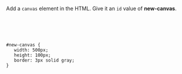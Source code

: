 Add a `canvas` element in the HTML. 
Give it an `id` value of **new-canvas**.

<codeblock language="html" type="exercise" testMode="fixedInput">
<code>
<panel language="html">

</panel>
<panel language="css">
#new-canvas {
   width: 500px;
   height: 100px;
   border: 3px solid gray;
}
</panel>
</code>

<solution>
<canvas id="new-canvas"></canvas>
</solution>
</codeblock>
